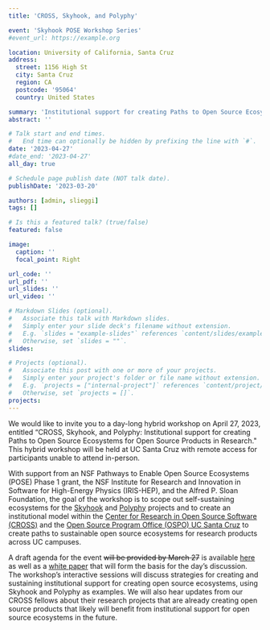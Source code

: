 ```yaml
---
title: 'CROSS, Skyhook, and Polyphy'

event: 'Skyhook POSE Workshop Series'
#event_url: https://example.org

location: University of California, Santa Cruz
address:
  street: 1156 High St
  city: Santa Cruz
  region: CA
  postcode: '95064'
  country: United States

summary: 'Institutional support for creating Paths to Open Source Ecosystems for Open Source Products in Research.'
abstract: ''

# Talk start and end times.
#   End time can optionally be hidden by prefixing the line with `#`.
date: '2023-04-27'
#date_end: '2023-04-27'
all_day: true

# Schedule page publish date (NOT talk date).
publishDate: '2023-03-20'

authors: [admin, slieggi]
tags: []

# Is this a featured talk? (true/false)
featured: false

image:
  caption: ''
  focal_point: Right

url_code: ''
url_pdf: ''
url_slides: ''
url_video: ''

# Markdown Slides (optional).
#   Associate this talk with Markdown slides.
#   Simply enter your slide deck's filename without extension.
#   E.g. `slides = "example-slides"` references `content/slides/example-slides.md`.
#   Otherwise, set `slides = ""`.
slides:

# Projects (optional).
#   Associate this post with one or more of your projects.
#   Simply enter your project's folder or file name without extension.
#   E.g. `projects = ["internal-project"]` references `content/project/deep-learning/index.md`.
#   Otherwise, set `projects = []`.
projects:
---
```


We would like to invite you to a day-long hybrid workshop on April 27, 2023, entitled “CROSS, Skyhook, and Polyphy: Institutional support for creating Paths to Open Source Ecosystems for Open Source Products in Research."  This hybrid workshop will be held at UC Santa Cruz with remote access for participants unable to attend in-person.

With support from an NSF Pathways to Enable Open Source Ecosystems (POSE) Phase 1 grant, the NSF Institute for Research and Innovation in Software for High-Energy Physics (IRIS-HEP), and the Alfred P. Sloan Foundation, the goal of the workshop is to scope out self-sustaining ecosystems for the [Skyhook](https://github.com/skyhookdm) and [Polyphy](https://polyphy.io/) projects and to create an institutional model within the [Center for Research in Open Source Software (CROSS)](https://cross.ucsc.edu) and the [Open Source Program Office (OSPO) UC Santa Cruz](/) to create paths to sustainable open source ecosystems for research products across UC campuses.

A draft agenda for the event ~~will be provided by March 27~~ is available [here](https://cross.ucsc.edu/news/news/20230427poseevent.html) as well as a [white paper](https://docs.google.com/document/d/1znmoRvnmoZk1YMGWu7wIusC7KxlI6R_sSuXuK5PQ9LQ/edit?usp=sharing) that will form the basis for the day’s discussion. The workshop’s interactive sessions will discuss strategies for creating and sustaining institutional support for creating open source ecosystems, using 
Skyhook and Polyphy as examples. We will also hear updates from our CROSS fellows about their research projects that are already creating open source products that likely will benefit from institutional support for open source ecosystems in the future. 